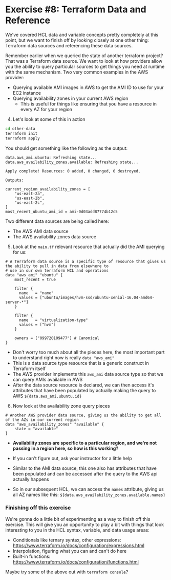 # Exercise #8: Terraform Data and Reference

We've covered HCL data and variable concepts pretty completely at this point, but we want to finish off by looking closely
at one other thing: Terraform data sources and referencing these data sources.

Remember earlier when we queried the state of another terraform project? That was a Terraform data source. We want to look at how
providers allow you the ability to query particular sources to get things you need at runtime with the same mechanism.
Two very common examples in the AWS provider:

* Querying available AMI images in AWS to get the AMI ID to use for your EC2 instance
* Querying availability zones in your current AWS region
  * This is useful for things like ensuring that you have a resource in every AZ for your region

4. Let's look at some of this in action

 ```bash
 cd other-data
 terraform init
 terraform apply
 ```

 You should get something like the following as the output:

 ```
 data.aws_ami.ubuntu: Refreshing state...
 data.aws_availability_zones.available: Refreshing state...

 Apply complete! Resources: 0 added, 0 changed, 0 destroyed.

 Outputs:

 current_region_availability_zones = [
     "us-east-2a",
     "us-east-2b",
     "us-east-2c",
 ]
 most_recent_ubuntu_ami_id = ami-0d03add87774b12c5
 ```

 Two different data sources are being called here:
 * The AWS AMI data source
 * The AWS availability zones data source


5. Look at the `main.tf` relevant resource that actually did the AMI querying for us:

 ```hcl
 # A Terraform data source is a specific type of resource that gives us the ability to pull in data from elsewhere to
 # use in our own terraform HCL and operations
 data "aws_ami" "ubuntu" {
     most_recent = true

     filter {
       name   = "name"
       values = ["ubuntu/images/hvm-ssd/ubuntu-xenial-16.04-amd64-server-*"]
     }

     filter {
       name   = "virtualization-type"
       values = ["hvm"]
     }

     owners = ["099720109477"] # Canonical
}
```

 * Don't worry too much about all the pieces here, the most important part to understand right now is really `data "aws_ami"`
 * This is a data source type resource that is a generic construct in Terraform itself
 * The AWS provider implements this `aws_ami` data
source type so that we can query AMIs available in AWS
 * After the data source resource is declared, we can then access it's attributes that have been populated by actually making the query to AWS `${data.aws_ami.ubuntu.id}`


6. Now look at the availability zone query pieces

 ```hcl
 # Another AWS provider data source, giving us the ability to get all of the AZs in our current region
 data "aws_availability_zones" "available" {
     state = "available"
 }
 ```

 * __Availability zones are specific to a particular region, and we're not passing in a region here, so how is this working?__
 * If you can't figure out, ask your instructor for a little help

 * Similar to the AMI data source, this one also has attributes that have been populated and can be accessed after the query to the AWS api actually happens
 * So in our subsequent HCL, we can access the `names` attribute, giving us all AZ names like this:
 `
 ${data.aws_availability_zones.available.names}
 `

### Finishing off this exercise

We're gonna do a little bit of experimenting as a way to finish off this exercise. This will give you an opportunity to play
a bit with things that look interesting to you in the HCL syntax, variable, and data usage areas:

* Conditionals like ternary syntax, other expressions: https://www.terraform.io/docs/configuration/expressions.html
* Interpolation, figuring what you can and can't do here
* Built-in functions: https://www.terraform.io/docs/configuration/functions.html

Maybe try some of the above out with `terraform console`?
